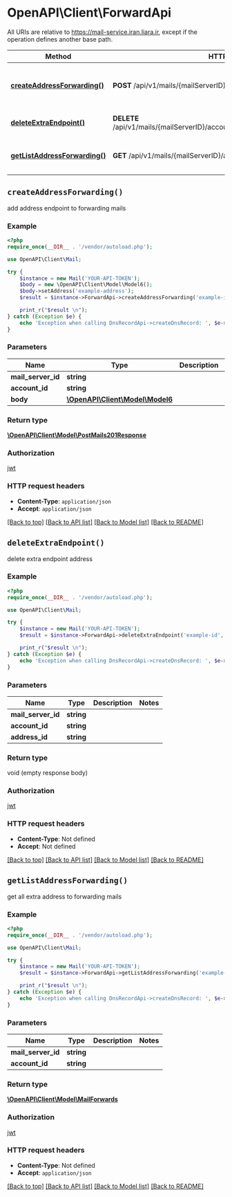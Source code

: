 # OpenAPI\Client\ForwardApi

All URIs are relative to https://mail-service.iran.liara.ir, except if the operation defines another base path.

| Method | HTTP request | Description |
| ------------- | ------------- | ------------- |
| [**createAddressForwarding()**](ForwardApi.md#createAddressForwarding) | **POST** /api/v1/mails/{mailServerID}/accounts/{accountID}/forwards | add address endpoint to forwarding mails |
| [**deleteExtraEndpoint()**](ForwardApi.md#deleteExtraEndpoint) | **DELETE** /api/v1/mails/{mailServerID}/accounts/{accountID}/forwards/{addressID} | delete extra endpoint address |
| [**getListAddressForwarding()**](ForwardApi.md#getListAddressForwarding) | **GET** /api/v1/mails/{mailServerID}/accounts/{accountID}/forwards | get all extra address to forwarding mails |


## `createAddressForwarding()`



add address endpoint to forwarding mails

### Example

```php
<?php
require_once(__DIR__ . '/vendor/autoload.php');

use OpenAPI\Client\Mail;

try {
    $instance = new Mail('YOUR-API-TOKEN');
    $body = new \OpenAPI\Client\Model\Model6();
    $body->setAddress('example-address');
    $result = $instance->ForwardApi->createAddressForwarding('example-id', 'account-id');

    print_r("$result \n");
} catch (Exception $e) {
    echo 'Exception when calling DnsRecordApi->createDnsRecord: ', $e->getMessage(), PHP_EOL;
}

```

### Parameters

| Name | Type | Description  | Notes |
| ------------- | ------------- | ------------- | ------------- |
| **mail_server_id** | **string**|  | |
| **account_id** | **string**|  | |
| **body** | [**\OpenAPI\Client\Model\Model6**](../Model/Model6.md)|  | [optional] |

### Return type

[**\OpenAPI\Client\Model\PostMails201Response**](../Model/PostMails201Response.md)

### Authorization

[jwt](../../README.md#jwt)

### HTTP request headers

- **Content-Type**: `application/json`
- **Accept**: `application/json`

[[Back to top]](#) [[Back to API list]](../../README.md#endpoints)
[[Back to Model list]](../../README.md#models)
[[Back to README]](../../README.md)

## `deleteExtraEndpoint()`



delete extra endpoint address

### Example

```php
<?php
require_once(__DIR__ . '/vendor/autoload.php');

use OpenAPI\Client\Mail;

try {
    $instance = new Mail('YOUR-API-TOKEN');
    $result = $instance->ForwardApi->deleteExtraEndpoint('example-id', 'account-id', 'address-id');

    print_r("$result \n");
} catch (Exception $e) {
    echo 'Exception when calling DnsRecordApi->createDnsRecord: ', $e->getMessage(), PHP_EOL;
}

```

### Parameters

| Name | Type | Description  | Notes |
| ------------- | ------------- | ------------- | ------------- |
| **mail_server_id** | **string**|  | |
| **account_id** | **string**|  | |
| **address_id** | **string**|  | |

### Return type

void (empty response body)

### Authorization

[jwt](../../README.md#jwt)

### HTTP request headers

- **Content-Type**: Not defined
- **Accept**: Not defined

[[Back to top]](#) [[Back to API list]](../../README.md#endpoints)
[[Back to Model list]](../../README.md#models)
[[Back to README]](../../README.md)

## `getListAddressForwarding()`



get all extra address to forwarding mails

### Example

```php
<?php
require_once(__DIR__ . '/vendor/autoload.php');

use OpenAPI\Client\Mail;

try {
    $instance = new Mail('YOUR-API-TOKEN');
    $result = $instance->ForwardApi->getListAddressForwarding('example-id', 'account-id');

    print_r("$result \n");
} catch (Exception $e) {
    echo 'Exception when calling DnsRecordApi->createDnsRecord: ', $e->getMessage(), PHP_EOL;
}

```

### Parameters

| Name | Type | Description  | Notes |
| ------------- | ------------- | ------------- | ------------- |
| **mail_server_id** | **string**|  | |
| **account_id** | **string**|  | |

### Return type

[**\OpenAPI\Client\Model\MailForwards**](../Model/MailForwards.md)

### Authorization

[jwt](../../README.md#jwt)

### HTTP request headers

- **Content-Type**: Not defined
- **Accept**: `application/json`

[[Back to top]](#) [[Back to API list]](../../README.md#endpoints)
[[Back to Model list]](../../README.md#models)
[[Back to README]](../../README.md)
